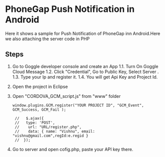 # PhoneGap Push Notification in Android

   Here it shows a sample for Push Notification of PhoneGap inn Android.Here we also attaching the server code in PHP

## Steps

   1. Go to Goggle developer console and create an App
       1.1. Turn On Goggle Cloud Message 
	   1.2. Click "Credential", Go to Public Key, Select Server .
	   1.3. Type your Ip and register it.
	   1.4. You will get Api Key and Project Id.
	   
   2. Open the project in Eclipse
   3. Open "CORDOVA_GCM_script.js" from "www" folder
      ```   
      window.plugins.GCM.register("YOUR PROJECT ID", "GCM_Event", GCM_Success, GCM_Fail );
      ```  
	  
	   ```  
        //   $.ajax({
        //   type: 'POST',
        //    url: "URL/register.php",
        //    data: { name: "Vishnu", email: "vishnu@gmail.com",regId:e.regid }
        //  });
      ``` 
   4. Go to server and open cofig.php, paste your API key there.

